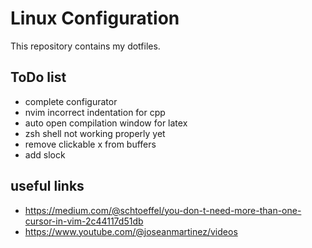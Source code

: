 # Linux Configuration
This repository contains my dotfiles.

## ToDo list
- complete configurator
- nvim incorrect indentation for cpp
- auto open compilation window for latex
- zsh shell not working properly yet
- remove clickable x from buffers
- add slock

## useful links
- https://medium.com/@schtoeffel/you-don-t-need-more-than-one-cursor-in-vim-2c44117d51db
- https://www.youtube.com/@joseanmartinez/videos